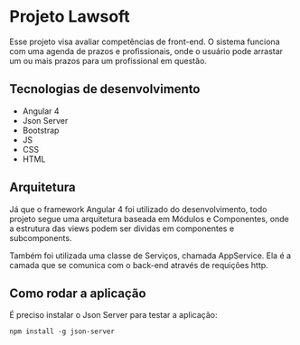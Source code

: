 # Projeto Lawsoft

Esse projeto visa avaliar competências de front-end. O sistema funciona com uma agenda de prazos e profissionais, onde o usuário pode arrastar um ou mais prazos para um profissional em questão.

## Tecnologias de desenvolvimento

- Angular 4
- Json Server
- Bootstrap
- JS
- CSS
- HTML

## Arquitetura

Já que o framework Angular 4 foi utilizado do desenvolvimento, todo projeto segue uma arquitetura baseada em Módulos e Componentes, onde a estrutura das views podem ser dividas em componentes e subcomponents. 

Também foi utilizada uma classe de Serviços, chamada AppService. Ela é a camada que se comunica com o back-end através de requições http. 

## Como rodar a aplicação

É preciso instalar o Json Server para testar a aplicação:

`npm install -g json-server`


